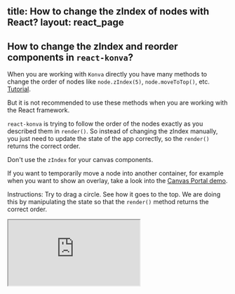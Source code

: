 title: How to change the zIndex of nodes with React?
layout: react_page
---

## How to change the zIndex and reorder components in `react-konva`?

When you are working with `Konva` directly you have many methods to change the order of nodes like `node.zIndex(5)`, `node.moveToTop()`, etc. [Tutorial](/docs/groups_and_layers/Layering.html).

But it is not recommended to use these methods when you are working with the React framework.

`react-konva` is trying to follow the order of the nodes exactly as you described them in `render()`. So instead of changing the zIndex manually, you just need to update the state of the app correctly, so the `render()` returns the correct order.

Don't use the `zIndex` for your canvas components.

If you want to temporarily move a node into another container, for example when you want to show an overlay, take a look into the [Canvas Portal demo](/docs/react/Canvas_Portal.html).

Instructions: Try to drag a circle. See how it goes to the top. We are doing this by manipulating the state so that the `render()` method returns the correct order.

<iframe 
  src="https://codesandbox.io/embed/github/konvajs/site/tree/master/react-demos/zIndex?hidenavigation=1&view=split&fontsize=10" 
  style={{
    width: "100%",
    height: "500px",
    border: 0,
    borderRadius: "4px",
    overflow: "hidden"
  }}
  sandbox="allow-modals allow-forms allow-popups allow-scripts allow-same-origin"
/>
